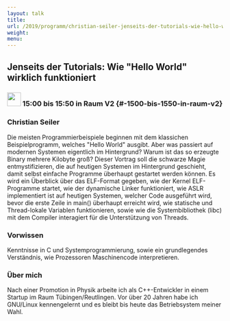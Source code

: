 ```yaml
---
layout: talk
title:
url: /2019/programm/christian-seiler-jenseits-der-tutorials-wie-hello-world-wirklich-funktioniert/
weight:
menu:
---
```

## Jenseits der Tutorials: Wie "Hello World" wirklich funktioniert

### <img height = "32" src="../../../images/talk.svg"> 15:00 bis 15:50 in Raum V2 {#-1500-bis-1550-in-raum-v2}

### Christian Seiler

Die meisten Programmierbeispiele beginnen mit dem klassichen Beispielprogramm, welches "Hello World" ausgibt. Aber was passiert auf modernen Systemen eigentlich im Hintergrund? Warum ist das so erzeugte Binary mehrere Kilobyte groß? Dieser Vortrag soll die schwarze Magie entmystifizieren, die auf heutigen Systemen im Hintergrund geschieht, damit selbst einfache Programme überhaupt gestartet werden können. Es wird ein Überblick über das ELF-Format gegeben, wie der Kernel ELF-Programme startet, wie der dynamische Linker funktioniert, wie ASLR implementiert ist auf heutigen Systemen, welcher Code ausgeführt wird, bevor die erste Zeile in main() überhaupt erreicht wird, wie statische und Thread-lokale Variablen funktionieren, sowie wie die Systembibliothek (libc) mit dem Compiler interagiert für die Unterstützung von Threads.

### Vorwissen

Kenntnisse in C und Systemprogrammierung, sowie ein grundlegendes Verständnis, wie Prozessoren Maschinencode interpretieren.

### Über mich

Nach einer Promotion in Physik arbeite ich als C++-Entwickler in einem Startup im Raum Tübingen/Reutlingen. Vor über 20 Jahren habe ich GNU/Linux kennengelernt und es bleibt bis heute das Betriebsystem meiner Wahl.

